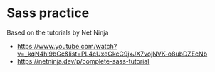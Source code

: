 # Sass practice
Based on the tutorials by Net Ninja
* https://www.youtube.com/watch?v=_kqN4hl9bGc&list=PL4cUxeGkcC9jxJX7vojNVK-o8ubDZEcNb
* https://netninja.dev/p/complete-sass-tutorial
